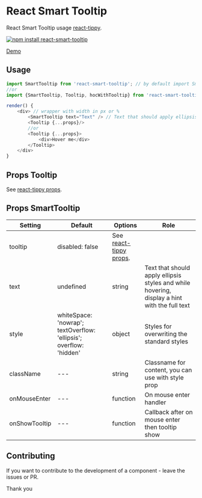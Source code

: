 # React Smart Tooltip
React Smart Tooltip usage [react-tippy](https://github.com/tvkhoa/react-tippy).

[![npm install react-smart-tooltip](https://nodei.co/npm/react-smart-tooltip.png?mini=true)](https://npmjs.org/package/react-smart-tooltip/)

[Demo](https://ethorz.github.io/react-smart-tooltip)

## Usage

```javascript
import SmartTooltip from 'react-smart-tooltip'; // by default import SmartTooltip
//or
import {SmartTooltip, Tooltip, hocWithTooltip} from 'react-smart-tooltip'; // Tooltip - react-tippy, hocWithTooltip - react-tippy HOC. See docs of react-tippy

render() {
    <div> // wrapper with width in px or %
	    <SmartTooltip text="Text" /> // Text that should apply ellipsis styles and while hovering, display a hint with the full text
	    <Tooltip {...props}/>
	    //or
	    <Tooltip {...props}>
	        <div>Hover me</div>
	    </Tooltip>
	</div>
}
```

## Props Tooltip

See [react-tippy props](https://github.com/tvkhoa/react-tippy#props).

## Props SmartTooltip

|Setting|Default|Options|Role|
|--- |--- |--- |--- |
|tooltip|disabled: false|See [react-tippy props](https://github.com/tvkhoa/react-tippy#props).
|text|undefined|string|Text that should apply ellipsis styles and while hovering, display a hint with the full text
|style|whiteSpace: 'nowrap'; textOverflow: 'ellipsis'; overflow: 'hidden'|object|Styles for overwriting the standard styles
|className|---|string|Classname for content, you can use with style prop
|onMouseEnter|---|function|On mouse enter handler
|onShowTooltip|---|function|Callback after on mouse enter then tooltip show


## Contributing

If you want to contribute to the development of a component - leave the issues or PR.

Thank you